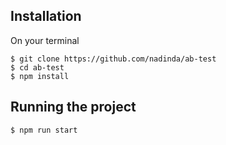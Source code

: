 ## Installation

On your terminal

    $ git clone https://github.com/nadinda/ab-test
    $ cd ab-test
    $ npm install

## Running the project

    $ npm run start
